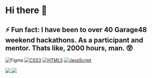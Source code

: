 # Hi there 👋
## ⚡ Fun fact: I have been to over 40 Garage48 weekend hackathons. As a participant and mentor. Thats like, 2000 hours, man. 😲

![Figma](https://img.shields.io/badge/figma-78c685.svg?logo=figma&logoColor=white)
[![CSS3](https://img.shields.io/badge/css3-50407a.svg?logo=css3&logoColor=white&style=flat)](#)
[![HTML5](https://img.shields.io/badge/html5-%23E34F26.svg?logo=html5&logoColor=white&style=flat)](#)
[![JavaScript](https://img.shields.io/badge/javascript-9e9544.svg?logo=javascript&logoColor=white&style=flat)](#)

<a href="https://github.com/anuraghazra/github-readme-stats">
  <img align="center" src="https://github-readme-stats.vercel.app/api?username=velijv&show_icons=true&theme=github_dark" />
</a>
<a href="https://github.com/anuraghazra/github-readme-stats">
  <img align="center" src="https://github-readme-stats.vercel.app/api/top-langs?username=velijv&layout=compact&theme=github_dark" />
</a>

<!--

[![](https://github-readme-stats.vercel.app/api?username=velijv&show_icons=true&theme=github_dark)](#)

[![](https://github-readme-stats.vercel.app/api/top-langs/?username=velijv&layout=compact&theme=github_dark)](#)

**velijv/velijv** is a ✨ _special_ ✨ repository because its `README.md` (this file) appears on your GitHub profile.

Here are some ideas to get you started:

- 🔭 I’m currently working on ...
- 🌱 I’m currently learning ...
- 👯 I’m looking to collaborate on ...
- 🤔 I’m looking for help with ...
- 💬 Ask me about ...
- 📫 How to reach me: ...
- 😄 Pronouns: ...
- ⚡ Fun fact: ...
-->
